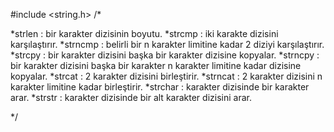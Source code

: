 #include <string.h>
/*

*strlen     : bir karakter dizisinin boyutu.
*strcmp     : iki karakte dizisini karşılaştırır.
*strncmp    : belirli bir n karakter limitine kadar 2 diziyi karşılaştırır.
*strcpy     : bir karakter dizisini başka bir karakter dizisine kopyalar.
*strncpy    : bir karakter dizisini başka bir karakter n karakter limitine kadar dizisine kopyalar.
*strcat     : 2 karakter dizisini birleştirir.
*strncat    : 2 karakter dizisini n karakter limitine kadar birleştirir.
*strchar    : karakter dizisinde bir karakter arar.
*strstr     : karakter dizisinde bir alt karakter dizisini arar.

*/
